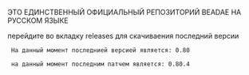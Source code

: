 ЭТО ЕДИНСТВЕННЫЙ ОФИЦИАЛЬНЫЙ РЕПОЗИТОРИЙ BEADAE НА РУССКОМ ЯЗЫКЕ

 перейдите во вкладку releases для скачиваения последний версии

     На данный момент последнией версией является: 0.80

     на данный момент последним патчем является: 0.80.4
